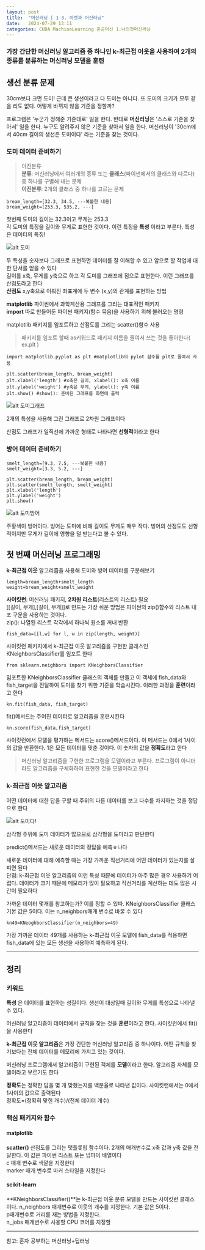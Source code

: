 ```yaml
---
layout: post
title:  "머신러닝 | 1-3. 마켓과 머신러닝"
date:   2024-07-29 13:11
categories: CUDA MachineLearning 혼공머신 1.나의첫머신러닝
---
```



### 가장 간단한 머신러닝 알고리즘 중 하나인 k-최근접 이웃을 사용하여 2개의 종류를 분류하는 머신러닝 모델을 훈련

## 생선 분류 문제
30cm보다 크면 도미!
근데 큰 생선이라고 다 도미는 아니다. 
또 도미의 크기가 모두 같을 리도 없다. 어떻게 바뀌지 않을 기준을 정할까?   

프로그램은 '누군가 정해준 기준대로' 일을 한다. 반대로 **머신러닝**은 '스스로 기준을 찾아서' 일을 한다. 누구도 알려주지 않은 기준을 찾아서 일을 한다. 머신러닝이 '30cm에서 40cm 길이의 생선은 도미이다' 라는 기준을 찾는 것이다. 



### 도미 데이터 준비하기

> 이진분류   
> **분류**: 머신러닝에서 여러개의 종류 또는 **클래스**(파이썬에서의 클래스와 다르다) 중 하나를 구별해 내는 문제    
> **이진분류**: 2개의 클래스 중 하나를 고르는 문제

```
bream_length=[32.3, 34.5, ---복붙한 내용]
bream_weight=[253.3, 535.2, ---]
```
첫번째 도미의 길이는 32.3이고 무게는 253.3    
각 도미의 특징을 길이와 무게로 표현한 것이다.
이런 특징을 **특성** 이라고 부른다. 특성은 데이터의 특징!

![alt 도미](/assets/img/1.3도미.png)

두 특성을 숫자보다 그래프로 표현하면 데이터를 잘 이해할 수 있고 앞으로 할 작업에 대한 단서를 얻을 수 있다   
길이를 x축, 무게를 y축으로 하고 각 도미를 그래프에 점으로 표현한다. 이런 그래프를 산점도라고 한다    
**산점도** x,y축으로 이뤄진 좌표계에 두 변수 (x,y)의 관계를 표현하는 방법

**matplotlib** 파이썬에서 과학계산용 그래프를 그리는 대표적인 패키지    
**import** 따로 만들어둔 파이썬 패키지(함수 묶음)을 사용하기 위해 불러오는 명령

matplotlib 패키지를 임포트하고 산점도를 그리는 scatter()함수 사용   

> 패키지를 임포트 할때 as키워드로 패키지 이름을 줄여서 쓰는 것을 좋아한다( ex.plt )   

```
import matplotlib.pyplot as plt #matplotlib의 pylot 함수를 plt로 줄여서 사용

plt.scatter(bream_length, bream_weight)
plt.xlabel('length') #x축은 길이, xlabel(): x축 이름
plt.ylabel('weight') #y축은 무게, ylabel(): y축 이름
plt.show() #show(): 준비된 그래프를 화면에 출력

```
![alt 도미그래프](/assets/img/1.3도미그래프.png)

2개의 특성을 사용해 그린 그래프로 2차원 그래프이다

산점도 그래프가 일직선에 가까운 형태로 나타나면 **선형적**이라고 한다

### 방어 데이터 준비하기
```
smelt_length=[9.3, 7.5, ---복붙한 내용]
smelt_weight=[3.3, 5.2, ---]
```

```
plt.scatter(bream_length, bream_weight)
plt.scatter(smelt_length, smelt_weight)
plt.xlabel('length')
plt.ylabel('weight')
plt.show()
```
![alt 도미방어](/assets/img/1.3도미방어그래프.png)

주황색이 빙어이다. 빙어는 도미에 비해 길이도 무게도 매우 작다. 빙어의 산점도도 선형적이지만 무게가 길이에 영향을 덜 받는다고 볼 수 있다. 

## 첫 번째 머신러닝 프로그래밍
**k-최근점 이웃** 알고리즘을 사용해 도미와 빙어 데이터를 구분해보기

```
length=bream_length+smelt_length
weight=bream_weight+smelt_weight
```

**사이킷런**: 머신러닝 패키지, **2차원 리스트**(리스트의 리스트) 필요    
[[길이, 무게],[길이, 무게]]로 만드는 가장 쉬운 방법은 파이썬의 zip()함수와 리스트 내포 구문을 사용하는 것이다. <br>
zip(): 나열된 리스트 각각에서 하나씩 원소를 꺼내 반환
```
fish_data=[[l,w] for l, w in zip(length, weight)]
```

사이킷런 패키지에서 k-최근접 이웃 알고리즘을 구현한 클래스인 KNeighborsClassifier를 임포트 한다

```
from sklearn.neighbors import KNeighborsClassifier
```

임포트한 KNeighborsClassifier 클래스의 객체를 만들고 이 객체에 fish_data와 fish_target을 전달하여 도미를 찾기 위한 기준을 학습시킨다. 이러한 과정을 **훈련**이라고 한다<br>
```
kn.fit(fish_data, fish_target)
```
fit()메서드는 주어진 데이터로 알고리즘을 훈련시킨다<br>
```
kn.score(fish_data,fish_target)
```
사이킷런에서 모델을 평가하는 메서드는 score()메서드이다. 이 메서드는 0에서 1사이의 값을 반환한다. 1은 모든 데이터를 맞춘 것이다. 이 숫자의 값을 **정확도**라고 한다

>머신러닝 알고리즘을 구현한 프로그램을 모델이라고 부른다. 프로그램이 아니더라도 알고리즘을 구체화하여 표현한 것을 모델이라고 한다

### k-최근접 이웃 알고리즘
어떤 데이터에 대한 답을 구할 때 주위의 다른 데이터를 보고 다수를 차지하는 것을 정답으로 한다

![alt 도미다!](/assets/img/1.3도미다!.png)

삼각형 주위에 도미 데이터가 많으므로 삼각형을 도미라고 판단한다

predict()메서드는 새로운 데이터의 정답을 예측ㅎ나다

새로운 데이터에 대해 예측할 때는 가장 가까운 직선거리에 어떤 데이터가 있는지를 살피면 된다<br>
단점: k-최근접 이웃 알고리즘의 이런 특성 때문에 데이터가 아주 많은 경우 사용하기 어렵다. 데이터가 크기 때문에 메모리가 많이 필요하고 직선거리를 계산하는 데도 많은 시간이 필요하다

가까운 데이터 몇개를 참고하는가? 이를 정할 수 있따. KNeighborsClassifier 클래스 기본 값은 5이다. 이는 n_neighbors매개 변수로 바꿀 수 있다

```
kn49=KNeoghborsClassifier(n_neighbors=49)
```
가장 가까운 데이터 49개를 사용하는 k-최근접 이웃 모델에 fish_data를 적용하면 fish_data에 있는 모든 생선을 사용하여 예측하게 된다. 

---

## 정리

### 키워드
**특성** 은 데이터를 표현하는 성질이다. 생선이 대상일때 길이와 무게를 특성으로 나타낼 수 있다.

머신러닝 알고리즘이 데이터에서 규칙을 찾는 것을 **훈련**이라고 한다. 사이킷런에서 fit()을 사용한다

**k-최근접 이웃 알고리즘**은 가장 간단한 머신러닝 알고리즘 중 하나이다. 어떤 규칙을 찾기보다는 전체 데이터를 메모리에 가지고 있는 것이다.

머신러닝 프로그램에서 알고리즘이 구현된 객체를 **모델**이라고 한다. 알고리즘 자체를 모델이라고 부르기도 한다

**정확도**는 정확한 답을 몇 개 맞혔는지를 백분율로 나타낸 값이다. 사이킷런에서는 0에서 1사이의 값으로 출력된다<br>
정확도=(정확히 맞힌 개수)/(전체 데이터 개수)

### 핵심 패키지와 함수
#### matplotlib
**scatter()** 산점도를 그리는 맷플롯립 함수이다. 2개의 매개변수로 x축 값과 y축 값을 전달한다. 이 값은 파이썬 리스트 또는 넘파이 배열이다<br>
c 매개 변수로 색깔을 지정한다<br>
marker 매개 변수로 마커 스타일을 지정한다

#### scikit-learn
**KNeighborsClassifier()**는 k-최근접 이웃 분류 모델을 만드는 사이킷런 클래스이다. n_neighbors 매개변수로 이웃의 개수를 지정한다. 기본 값은 5이다. <br>
p매개변수로 거리를 재는 방법을 지정한다.<br>
n_jobs 매개변수로 사용할 CPU 코어를 지정할 


---
참고: 혼자 공부하는 머신러닝+딥러닝